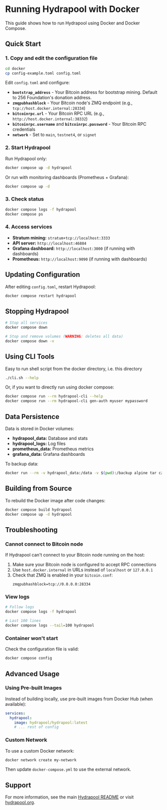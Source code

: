 # Running Hydrapool with Docker

This guide shows how to run Hydrapool using Docker and Docker Compose.

## Quick Start

### 1. Copy and edit the configuration file

```bash
cd docker
cp config-example.toml config.toml
```

Edit `config.toml` and configure:
- **`bootstrap_address`** - Your Bitcoin address for bootstrap mining. Default to 256 Foundation's donation address.
- **`zmqpubhashblock`** - Your Bitcoin node's ZMQ endpoint (e.g., `tcp://host.docker.internal:28334`)
- **`bitcoinrpc.url`** - Your Bitcoin RPC URL (e.g., `http://host.docker.internal:38332`)
- **`bitcoinrpc.username`** and **`bitcoinrpc.password`** - Your Bitcoin RPC credentials
- **`network`** - Set to `main`, `testnet4`, or `signet`

### 2. Start Hydrapool

Run Hydrapool only:
```bash
docker compose up -d hydrapool
```

Or run with monitoring dashboards (Prometheus + Grafana):
```bash
docker compose up -d
```

### 3. Check status

```bash
docker compose logs -f hydrapool
docker compose ps
```

### 4. Access services

- **Stratum mining:** `stratum+tcp://localhost:3333`
- **API server:** `http://localhost:46884`
- **Grafana dashboard:** `http://localhost:3000` (if running with dashboards)
- **Prometheus:** `http://localhost:9090` (if running with dashboards)

## Updating Configuration

After editing `config.toml`, restart Hydrapool:

```bash
docker compose restart hydrapool
```

## Stopping Hydrapool

```bash
# Stop all services
docker compose down

# Stop and remove volumes (WARNING: deletes all data)
docker compose down -v
```

## Using CLI Tools

Easy to run shell script from the docker directory, i.e. this directory

```bash
./cli.sh --help
```

Or, if you want to directly run using docker compose:

```bash
docker compose run --rm hydrapool-cli --help
docker compose run --rm hydrapool-cli gen-auth myuser mypassword
```

## Data Persistence

Data is stored in Docker volumes:
- **hydrapool_data:** Database and stats
- **hydrapool_logs:** Log files
- **prometheus_data:** Prometheus metrics
- **grafana_data:** Grafana dashboards

To backup data:
```bash
docker run --rm -v hydrapool_data:/data -v $(pwd):/backup alpine tar czf /backup/hydrapool-backup.tar.gz /data
```

## Building from Source

To rebuild the Docker image after code changes:

```bash
docker compose build hydrapool
docker compose up -d hydrapool
```

## Troubleshooting

### Cannot connect to Bitcoin node

If Hydrapool can't connect to your Bitcoin node running on the host:

1. Make sure your Bitcoin node is configured to accept RPC connections
2. Use `host.docker.internal` in URLs instead of `localhost` or `127.0.0.1`
3. Check that ZMQ is enabled in your `bitcoin.conf`:
   ```
   zmqpubhashblock=tcp://0.0.0.0:28334
   ```

### View logs

```bash
# Follow logs
docker compose logs -f hydrapool

# Last 100 lines
docker compose logs --tail=100 hydrapool
```

### Container won't start

Check the configuration file is valid:
```bash
docker compose config
```

## Advanced Usage

### Using Pre-built Images

Instead of building locally, use pre-built images from Docker Hub (when available):

```yaml
services:
  hydrapool:
    image: hydrapool/hydrapool:latest
    # ... rest of config
```

### Custom Network

To use a custom Docker network:

```bash
docker network create my-network
```

Then update `docker-compose.yml` to use the external network.

## Support

For more information, see the main [Hydrapool README](../README.md) or visit [hydrapool.org](https://hydrapool.org).
